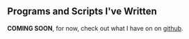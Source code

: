 ## Programs and Scripts I've Written

__COMING SOON__, for now, check out what I have on on [github][github].

[github]: # " "
